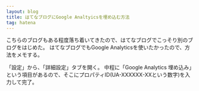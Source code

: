 ```yaml
---
layout: blog
title: はてなブログにGoogle Analtyicsを埋め込む方法
tag: hatena
---
```




こちらのブログもある程度落ち着いてきたので、はてなブログでこっそり別のブログをはじめた。
はてなブログでもGoogle Analyticsを使いたかったので、方法をメモする。

「設定」から、「詳細設定」タブを開く。
中程に「Google Analytics 埋め込み」という項目があるので、そこにプロパティID(UA-XXXXXX-XXという数字)を入力して完了。
